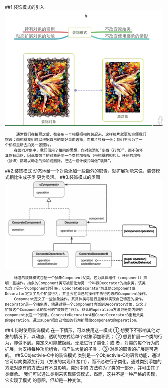 ##1.装饰模式的引入
![](photo.png)

         通常我们在拍照之后，都会用一个相框把相片装起来，这样相片就更加方便我们
    摆设；而相框我们可以根据自己的爱好自由选择，而相片只有一张；我们不会为了一
    个相框重新去拍另一张照片。
        在面向对象中，我们借用了相同的思想，向对象添加“东西（行为）”，而不破坏
    其原有风格，因此增强了的对象是同一个类的加强版（带相框的照片）。任何的增强
    （装饰）都可以动态的添加或删除。把这一设计模式叫做“装饰”。
##2.装饰模式
        动态地给一个对象添加一些额外的职责，就扩展功能来说，装饰模式相比生成子类
    更为灵活。
##3.装饰模式的类图
![](decoration.png)

        标准的装饰模式包括一个抽象Component父类，它为具体组件（component）声
    明一些操作。抽象的Component类可被细化为另一个叫做Decorator的抽象类，该类
    包含了另一个Component的引用。ConcreteDecorator为其他Component或
    Decorator定义了几个扩展行为。并且会在自己的操作中执行内嵌的Component操作。
        Component定义了一些抽象操作，其具体类将进行重载以实现自己特定的操作。
    Decorator是一个抽象类，他通过将一个Component内嵌到Decorator对象，定义了
    扩展这个Component的实例的“装饰性”行为。默认的operation方法只是向内嵌的
    component发送一个消息。ConcreteDecoratorA和ConcrDecoratorB重载父类
    的operation，通过super把自己增加的行为扩展给component的operation。
##4.何时使用装饰模式
        在一下情形，可以使用这一模式
        ① 想要下不影响其他对象的情况下，以动态、透明的方式给单个对象添加职责；
        ② 想要扩展一个类的行为，却做不到。类定义可能被隐藏，无法进行子类化；或
    者，对类的每个行为的扩展，为支持每种功能组合，将产生大量的子类；
        ③ 对类的职责的扩展是可选的。
##5.Objectivie-C中的装饰模式
        类别是一个Objectivie-C的语言功能，通过它可以向类添加行为（方法的实现和
    接口），而不必进行子类化。通过类别添加的方法对原有的方法没有不良影响。类别中的
    方法称为了类的一部分，并可由其子类继承。
        我们可以通过类别来实现装饰模式，然而，这并不是一种严格的实现，它实现了模式
    的意图，但却是一种变体。
